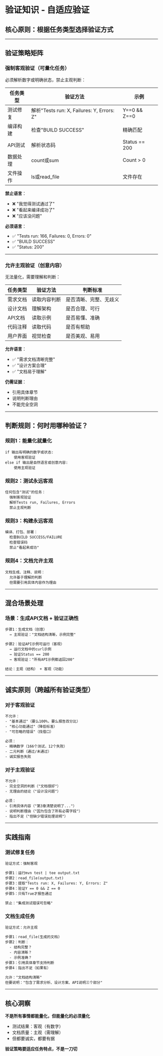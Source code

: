 # 验证知识 - 自适应验证

## 核心原则：根据任务类型选择验证方式

---

## 验证策略矩阵

### 强制客观验证（可量化任务）

必须解析数字或明确状态，禁止主观判断：

| 任务类型 | 验证方法 | 示例 |
|---------|---------|------|
| 测试修复 | 解析"Tests run: X, Failures: Y, Errors: Z" | Y==0 && Z==0 |
| 编译构建 | 检查"BUILD SUCCESS" | 精确匹配 |
| API测试 | 解析状态码 | Status == 200 |
| 数据处理 | count或sum | Count > 0 |
| 文件操作 | ls或read_file | 文件存在 |

**禁止语言**：
- ❌ "我觉得测试通过了"
- ❌ "看起来编译成功了"
- ❌ "应该没问题"

**必须语言**：
- ✅ "Tests run: 166, Failures: 0, Errors: 0"
- ✅ "BUILD SUCCESS"
- ✅ "Status: 200"

---

### 允许主观验证（创意内容）

无法量化，需要理解和判断：

| 任务类型 | 验证方法 | 判断标准 |
|---------|---------|----------|
| 需求文档 | 读取内容判断 | 是否清晰、完整、无歧义 |
| 设计文档 | 理解架构 | 是否合理、可行 |
| API文档 | 读取示例 | 是否易懂、准确 |
| 代码注释 | 读取代码 | 是否有帮助 |
| 用户界面 | 视觉检查 | 是否美观、易用 |

**允许语言**：
- ✅ "需求文档清晰完整"
- ✅ "设计方案合理"
- ✅ "文档易于理解"

**仍需证据**：
- 引用具体章节
- 说明判断理由
- 不能完全空洞

---

## 判断规则：何时用哪种验证？

### 规则1：能量化就量化
```
if 输出有明确的数字或状态:
    使用客观验证
else if 输出是自然语言或创意内容:
    使用主观验证
```

### 规则2：测试永远客观
```
任何包含"测试"的任务：
  强制客观验证
  解析Tests run, Failures, Errors
  禁止主观判断
```

### 规则3：构建永远客观
```
编译、打包、部署：
  检查BUILD SUCCESS/FAILURE
  检查错误码
  禁止"看起来成功"
```

### 规则4：文档允许主观
```
文档生成、注释、说明：
  允许基于理解的判断
  但需要引用具体内容作为理由
```

---

## 混合场景处理

### 场景：生成API文档 + 验证正确性

```
步骤1：生成文档（创意）
  → 主观验证："文档结构清晰，示例完整"

步骤2：验证API示例可运行（客观）
  → 运行文档中的curl示例
  → 验证Status == 200
  → 客观验证："所有API示例都返回200"

结论：主观（结构） + 客观（功能）
```

---

## 诚实原则（跨越所有验证类型）

### 对于客观验证
```
不允许：
- "基本通过"（要么100%，要么报告百分比）
- "核心功能通过"（降低标准）
- "可忽略的错误"（找借口）

必须：
- 精确数字（166个测试，12个失败）
- 二元判断（通过/未通过）
- 诚实报告失败
```

### 对于主观验证
```
不允许：
- 完全空洞的判断（"文档很好"）
- 无理由的结论（"设计没问题"）

必须：
- 引用具体内容（"第3章清楚说明了..."）
- 说明判断理由（"因为包含了所有必需字段"）
- 指出不足（"但缺少错误处理说明"）
```

---

## 实践指南

### 测试修复任务
```
验证方式：强制客观

步骤1：运行mvn test | tee output.txt
步骤2：read_file(output.txt)
步骤3：提取"Tests run: X, Failures: Y, Errors: Z"
步骤4：验证Y == 0 && Z == 0
步骤5：只有True才报告通过

禁止："集成测试错误可忽略"
```

### 文档生成任务
```
验证方式：允许主观

步骤1：read_file(生成的文档)
步骤2：判断：
  - 结构完整？
  - 内容清晰？
  - 示例准确？
步骤3：引用具体章节支持判断
步骤4：指出不足（如果有）

允许："文档结构清晰"
但要说明："包含了需求分析、设计方案、API说明三个部分"
```

---

## 核心洞察

**不是所有事情都能量化，但能量化的必须量化**

- 测试结果：客观（有数字）
- 文档质量：主观（需理解）
- 但都要诚实，都要有据

**验证策略要适应任务特点，不是一刀切**
